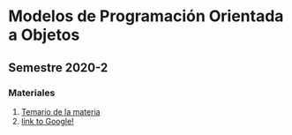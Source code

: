 # Modelos de Programación Orientada a Objetos
## Semestre 2020-2

### Materiales

1. [ Temario de la materia ]( https://github.com/crashbit/2020-2/blob/master/MPOO/MPOO-IEE.pdf )
2. [link to Google!](http://google.com)